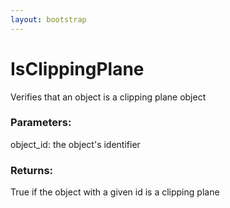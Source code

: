 ```yaml
---
layout: bootstrap
---
```


# IsClippingPlane

Verifies that an object is a clipping plane object
        

### Parameters:

object_id: the object's identifier
        

### Returns:


True if the object with a given id is a clipping plane
        

